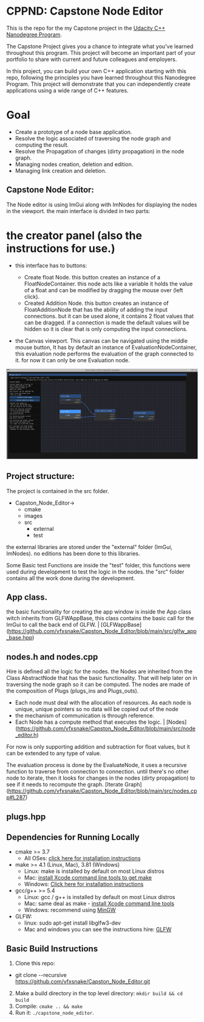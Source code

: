 # CPPND: Capstone Node Editor

This is the repo for the my Capstone project in the [Udacity C++ Nanodegree Program](https://www.udacity.com/course/c-plus-plus-nanodegree--nd213).

The Capstone Project gives you a chance to integrate what you've learned throughout this program. This project will become an important part of your portfolio to share with current and future colleagues and employers.

In this project, you can build your own C++ application starting with this repo, following the principles you have learned throughout this Nanodegree Program. This project will demonstrate that you can independently create applications using a wide range of C++ features.

# Goal
* Create a prototype of a node base application.
* Resolve the logic associated of traversing the node graph and computing the result.
* Resolve the Propagation of changes (dirty propagation) in the node graph.
* Managing nodes creation, deletion and edition.
* Managing link creation and deletion.

## Capstone Node Editor:

The Node editor is using ImGui along with ImNodes for displaying the nodes in the viewport.
the main interface is divided in two parts:
# the creator panel (also the instructions for use.)
  * this interface has to buttons:
    * Create float Node. this button creates an instance of a FloatNodeContainer.
      this node acts like a variable it holds the value of a float and can be modified by dragging the mouse over (left click).
    * Created Addition Node. this button creates an instance of FloatAdditionNode that has the ability of adding the input connections.
      but it can be used alone, it contains 2 float values that can be dragged. if a connection is made the default values will be hidden
      so it is clear that is only computing the input connections.


* the Canvas viewport.
This canvas can be navigated using the middle mouse button, It has by default an instance of EvaluationNodeContainer, this evaluation node
performs the evaluation of the graph connected to it. for now it can only be one Evaluation node.

![Node Editor](./images/Capston_Node_editor.png)

## Project structure:
The project is contained in the src folder.
* Capston_Node_Editor->
  * cmake
  * images
  * src
    * external
    * test   

the external libraries are stored under the "external" folder (ImGui, ImNodes).
no editions has been done to this libraries.

Some Basic test Functions are inside the "test" folder, this functions were used during development to test the logic in the nodes.
the "src" folder contains all the work done during the development.

## App class.
the basic functionality for creating the app window is inside the App class witch inherits from GLFWAppBase, this class
contains the basic call for the ImGui to call the back end of GLFW. 
| [GLFWappBase] (https://github.com/vfxsnake/Capston_Node_Editor/blob/main/src/glfw_app_base.hpp)

## nodes.h and nodes.cpp
Hire is defined all the logic for the nodes. the Nodes are inherited from the Class AbstractNode that has the basic functionality.
That will help later on in traversing the node graph so it can be computed.
The nodes are made of the composition of Plugs (plugs_ins and Plugs_outs).
* Each node must deal with the allocation of resources. As each node is unique, unique pointers so no data will be copied out of the node
* the mechanism of communication is through reference.
* Each Node has a compute method that executes the logic.
| [Nodes] (https://github.com/vfxsnake/Capston_Node_Editor/blob/main/src/node_editor.h)

For now is only supporting addition and subtraction for float values, but it can be extended to any type of value.

The evaluation process is done by the EvaluateNode, it uses a recursive function to traverse from connection to connection. until there's no
other node to iterate, then it looks for changes in the nodes (dirty propagation) to see if it needs to recompute the graph.
[Iterate Graph] (https://github.com/vfxsnake/Capston_Node_Editor/blob/main/src/nodes.cpp#L287)

## plugs.hpp

## Dependencies for Running Locally
* cmake >= 3.7
  * All OSes: [click here for installation instructions](https://cmake.org/install/)
* make >= 4.1 (Linux, Mac), 3.81 (Windows)
  * Linux: make is installed by default on most Linux distros
  * Mac: [install Xcode command line tools to get make](https://developer.apple.com/xcode/features/)
  * Windows: [Click here for installation instructions](http://gnuwin32.sourceforge.net/packages/make.htm)
* gcc/g++ >= 5.4
  * Linux: gcc / g++ is installed by default on most Linux distros
  * Mac: same deal as make - [install Xcode command line tools](https://developer.apple.com/xcode/features/)
  * Windows: recommend using [MinGW](http://www.mingw.org/)
* GLFW:
  * linux: sudo apt-get install libglfw3-dev
  * Mac and windows you can see the instructions hire: [GLFW](https://www.glfw.org/)
## Basic Build Instructions

1. Clone this repo:
  * git clone --recursive https://github.com/vfxsnake/Capston_Node_Editor.git
2. Make a build directory in the top level directory: `mkdir build && cd build`
3. Compile: `cmake .. && make`
4. Run it: `./capstone_node_editor`.